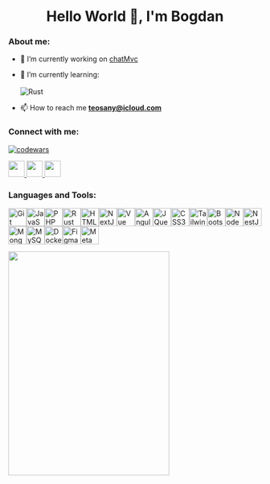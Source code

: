 <h1 align="center">Hello World 👋, I'm Bogdan</h1>
<!-- <h3 align="center"><a href="https://git.io/typing-svg"><img src="https://readme-typing-svg.herokuapp.com?font=Fira+Code&size=30&duration=2000&pause=2000&color=000000&background=A0ECB1&multiline=true&repeat=false&random=false&width=820&lines=A+passionate+Full+stack+developer+from+France" alt="Typing SVG" /></a></h3> -->

<h3 align="left">About me:</h3>

- 🔭 I’m currently working on [chatMvc](https://github.com/Teosany/chatMvc/tree/main)

- 🌱 I’m currently learning:
<br><br>
![Rust](https://img.shields.io/badge/rust-%23000000.svg?style=for-the-badge&logo=rust&logoColor=white)


<!--- 👨‍💻 All of my projects are available at-->
<!--[-](-)-->

- 📫 How to reach me **teosany@icloud.com**

<h3 align="left">Connect with me:</h3>
<p align="left"> 

[![codewars](https://www.codewars.com/users/Teosany/badges/small)](https://www.codewars.com/users/Teosany) 

<a href="https://discord.com/users/teosany" target="_blank" rel="noreferrer"> <picture> <source media="(prefers-color-scheme: dark)" srcset="https://raw.githubusercontent.com/danielcranney/readme-generator/main/public/icons/socials/discord.svg" /> <source media="(prefers-color-scheme: light)" srcset="https://raw.githubusercontent.com/danielcranney/readme-generator/main/public/icons/socials/discord.svg" /> <img src="https://raw.githubusercontent.com/danielcranney/readme-generator/main/public/icons/socials/discord.svg" width="32" height="32" /> </picture> </a> <a href="https://www.github.com/Teosany" target="_blank" rel="noreferrer"> <picture> <source media="(prefers-color-scheme: dark)" srcset="https://raw.githubusercontent.com/danielcranney/readme-generator/main/public/icons/socials/github-dark.svg" /> <source media="(prefers-color-scheme: light)" srcset="https://raw.githubusercontent.com/danielcranney/readme-generator/main/public/icons/socials/github.svg" /> <img src="https://raw.githubusercontent.com/danielcranney/readme-generator/main/public/icons/socials/github.svg" width="32" height="32" /> </picture> </a> <a href="https://www.linkedin.com/in/https://www.linkedin.com/in/bmatvieiev" target="_blank" rel="noreferrer"> <picture> <source media="(prefers-color-scheme: dark)" srcset="https://raw.githubusercontent.com/danielcranney/readme-generator/main/public/icons/socials/linkedin-dark.svg" /> <source media="(prefers-color-scheme: light)" srcset="https://raw.githubusercontent.com/danielcranney/readme-generator/main/public/icons/socials/linkedin.svg" /> <img src="https://raw.githubusercontent.com/danielcranney/readme-generator/main/public/icons/socials/linkedin.svg" width="32" height="32" /> </picture> </a></p>
<!--[-]<a href="https://www.flickr.com/photos/188330156@N07/" target="_blank" rel="noreferrer"> <picture> <source media="(prefers-color-scheme: dark)" srcset="https://cdnjs.cloudflare.com/ajax/libs/simple-icons/3.2.0/flickr.svg" /> <source media="(prefers-color-scheme: dark)" srcset="https://cdnjs.cloudflare.com/ajax/libs/simple-icons/3.2.0/flickr.svg" /> <img src="https://cdnjs.cloudflare.com/ajax/libs/simple-icons/3.2.0/flickr.svg" width="32" height="32" /> </picture> </a>(-)-->

<h3 align="left">Languages and Tools:</h3>
<p align="left">
    <a href="https://git-scm.com/" target="_blank" rel="noreferrer"><img src="https://raw.githubusercontent.com/danielcranney/readme-generator/main/public/icons/skills/git-colored.svg" width="36" height="36" alt="Git" /></a><a href="https://developer.mozilla.org/en-US/docs/Web/JavaScript" target="_blank" rel="noreferrer"><img src="https://raw.githubusercontent.com/danielcranney/readme-generator/main/public/icons/skills/javascript-colored.svg" width="36" height="36" alt="JavaScript" /></a><a href="https://www.php.net/" target="_blank" rel="noreferrer"><img src="https://raw.githubusercontent.com/danielcranney/readme-generator/main/public/icons/skills/php-colored.svg" width="36" height="36" alt="PHP" /></a><a href="https://www.rust-lang.org/" target="_blank" rel="noreferrer"><img src="https://raw.githubusercontent.com/danielcranney/readme-generator/main/public/icons/skills/rust-colored.svg" width="36" height="36" alt="Rust" /></a><a href="https://developer.mozilla.org/en-US/docs/Glossary/HTML5" target="_blank" rel="noreferrer"><img src="https://raw.githubusercontent.com/danielcranney/readme-generator/main/public/icons/skills/html5-colored.svg" width="36" height="36" alt="HTML5" /></a><a href="https://nextjs.org/docs" target="_blank" rel="noreferrer"><img src="https://raw.githubusercontent.com/danielcranney/readme-generator/main/public/icons/skills/nextjs-colored.svg" width="36" height="36" alt="NextJs" /></a><a href="https://vuejs.org/" target="_blank" rel="noreferrer"><img src="https://raw.githubusercontent.com/danielcranney/readme-generator/main/public/icons/skills/vuejs-colored.svg" width="36" height="36" alt="Vue" /></a><a href="https://angular.io/" target="_blank" rel="noreferrer"><img src="https://raw.githubusercontent.com/danielcranney/readme-generator/main/public/icons/skills/angularjs-colored.svg" width="36" height="36" alt="Angular" /></a><a href="https://jquery.com/" target="_blank" rel="noreferrer"><img src="https://raw.githubusercontent.com/danielcranney/readme-generator/main/public/icons/skills/jquery-colored.svg" width="36" height="36" alt="JQuery" /></a><a href="https://www.w3.org/TR/CSS/#css" target="_blank" rel="noreferrer"><img src="https://raw.githubusercontent.com/danielcranney/readme-generator/main/public/icons/skills/css3-colored.svg" width="36" height="36" alt="CSS3" /></a><a href="https://tailwindcss.com/" target="_blank" rel="noreferrer"><img src="https://raw.githubusercontent.com/danielcranney/readme-generator/main/public/icons/skills/tailwindcss-colored.svg" width="36" height="36" alt="TailwindCSS" /></a><a href="https://getbootstrap.com/" target="_blank" rel="noreferrer"><img src="https://raw.githubusercontent.com/danielcranney/readme-generator/main/public/icons/skills/bootstrap-colored.svg" width="36" height="36" alt="Bootstrap" /></a><a href="https://nodejs.org/en/" target="_blank" rel="noreferrer"><img src="https://raw.githubusercontent.com/danielcranney/readme-generator/main/public/icons/skills/nodejs-colored.svg" width="36" height="36" alt="NodeJS" /></a><a href="https://docs.nestjs.com/" target="_blank" rel="noreferrer"><img src="https://raw.githubusercontent.com/danielcranney/readme-generator/main/public/icons/skills/nestjs-colored.svg" width="36" height="36" alt="NestJS" /></a><a href="https://www.mongodb.com/" target="_blank" rel="noreferrer"><img src="https://raw.githubusercontent.com/danielcranney/readme-generator/main/public/icons/skills/mongodb-colored.svg" width="36" height="36" alt="MongoDB" /></a><a href="https://www.mysql.com/" target="_blank" rel="noreferrer"><img src="https://raw.githubusercontent.com/danielcranney/readme-generator/main/public/icons/skills/mysql-colored.svg" width="36" height="36" alt="MySQL" /></a><a href="https://www.docker.com/" target="_blank" rel="noreferrer"><img src="https://raw.githubusercontent.com/danielcranney/readme-generator/main/public/icons/skills/docker-colored.svg" width="36" height="36" alt="Docker" /></a><a href="https://www.figma.com/" target="_blank" rel="noreferrer"><img src="https://raw.githubusercontent.com/danielcranney/readme-generator/main/public/icons/skills/figma-colored.svg" width="36" height="36" alt="Figma" /></a><a href="https://metamask.io/" target="_blank" rel="noreferrer"><img src="https://raw.githubusercontent.com/danielcranney/readme-generator/main/public/icons/skills/metamask-colored.svg" width="36" height="36" alt="MetaMask" /></a>

<!--
<p align="center">
  <a href="https://open.spotify.com/user/31qfq2yndd36sjx6wmoqqxjr4idu?si=8f1e194fcf414c02">
  <img src="https://spotify-github-profile.vercel.app/api/view?uid=31qfq2yndd36sjx6wmoqqxjr4idu&cover_image=true&theme=novatorem&show_offline=true&background_color=121212&interchange=false&bar_color=53b14f&bar_color_cover=false">
</a>
</p> -->

<p align="left">
     <a href="https://open.spotify.com/user/31qfq2yndd36sjx6wmoqqxjr4idu?si=8f1e194fcf414c02">
  <img width="320" height="445" src="https://spotify-github-profile.vercel.app/api/view?uid=31qfq2yndd36sjx6wmoqqxjr4idu&cover_image=true&theme=default&show_offline=false&background_color=121212&interchange=false">
         </a>
</p>
